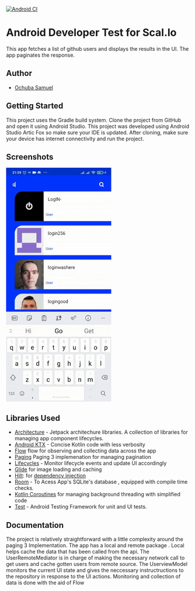 [![Android CI](https://github.com/kolanse/ScalIo/actions/workflows/main.yml/badge.svg)](https://github.com/kolanse/ScalIo/actions/workflows/main.yml)



# Android Developer Test for Scal.Io

This app fetches a list of github users and displays the results in the UI. The app paginates the response. 

## Author

- [Ochuba Samuel](https://www.github.com/kolanse)

Getting Started
---------------
This project uses the Gradle build system.  Clone the project from GitHub and open it using Android Studio. 
This project was developed using Android Studio Artic Fox so make sure your IDE is updated. 
After cloning, make sure your device has internet connectivity and run the project.

Screenshots
-----------

![App Screenshots](screenshots/screenshot.gif "ScreenShot")


Libraries Used
--------------
* [Architecture][10] - Jetpack architechure libraries. A collection of libraries 
 for managing app component lifecycles.
* [Android KTX][2] - Concise Kotlin code with less verbosity
* [Flow][17] flow for observing and collecting data across the app
* [Paging][11] Paging 3 implemenation for managing pagination
* [Lifecycles][12] - Monitor lifecycle events and update UI accordingly
* [Glide][90] for image loading and caching
* [Hilt][92]: for [dependency injection][93]
* [Room][16] - To Acess App's SQLite's database , equipped with compile time checks.
* [Kotlin Coroutines][91] for managing background threading with simplified code 
* [Test][4] - Android Testing Framework for unit and UI tests.



[0]: https://developer.android.com/jetpack/components
[2]: https://developer.android.com/kotlin/ktx
[4]: https://developer.android.com/training/testing/
[10]: https://developer.android.com/jetpack/arch/
[11]: https://developer.android.com/topic/libraries/architecture/paging/v3-migration
[12]: https://developer.android.com/topic/libraries/architecture/lifecycle
[16]: https://developer.android.com/topic/libraries/architecture/room
[17]: https://developer.android.com/topic/libraries/architecture/viewmodel
[18]: https://developer.android.com/kotlin/flow
[30]: https://developer.android.com/guide/topics/ui
[31]: https://developer.android.com/training/animation/
[34]: https://developer.android.com/guide/components/fragments
[35]: https://developer.android.com/guide/topics/ui/declaring-layout
[90]: https://bumptech.github.io/glide/
[91]: https://kotlinlang.org/docs/reference/coroutines-overview.html
[92]: https://developer.android.com/training/dependency-injection/hilt-android
[93]: https://developer.android.com/training/dependency-injection


## Documentation

The project is relatively straightforward with a little complexity around the paging 3 Implementation. The app has a local and remote package . Local helps cache the data that has been called from the api. The UserRemoteMediator is in charge of making the necessary network call to get users and cache gotten users from remote source. The UserviewModel monitors the current UI state and gives the neccessary instructructions to the repository in response to the UI actions. Monitoring  and collection of data is done with the aid of Flow


